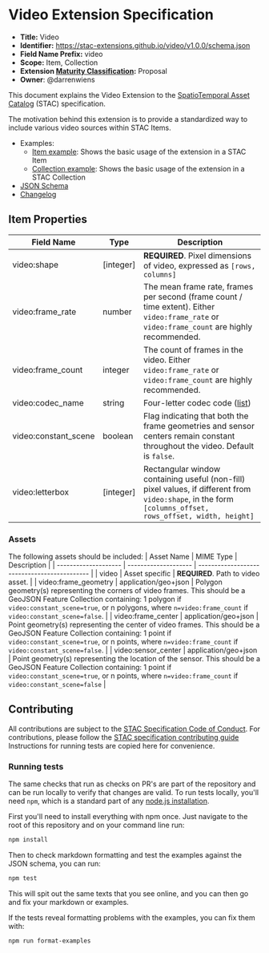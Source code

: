 # Video Extension Specification

- **Title:** Video
- **Identifier:** <https://stac-extensions.github.io/video/v1.0.0/schema.json>
- **Field Name Prefix:** video
- **Scope:** Item, Collection
- **Extension [Maturity Classification](https://github.com/radiantearth/stac-spec/tree/master/extensions/README.md#extension-maturity):** Proposal
- **Owner**: @darrenwiens

This document explains the Video Extension to the [SpatioTemporal Asset Catalog](https://github.com/radiantearth/stac-spec) (STAC) specification.

The motivation behind this extension is to provide a standardized way to include various video sources within STAC Items.

- Examples:
  - [Item example](examples/item.json): Shows the basic usage of the extension in a STAC Item
  - [Collection example](examples/collection.json): Shows the basic usage of the extension in a STAC Collection
- [JSON Schema](json-schema/schema.json)
- [Changelog](./CHANGELOG.md)

## Item Properties

| Field Name           | Type       | Description                                                                                                                                               |
| -------------------- | ---------- | --------------------------------------------------------------------------------------------------------------------------------------------------------- |
| video:shape          | \[integer] | **REQUIRED**. Pixel dimensions of video, expressed as `[rows, columns]`                                                                                   |
| video:frame_rate     | number     | The mean frame rate, frames per second (frame count / time extent). Either `video:frame_rate` or `video:frame_count` are highly recommended.              |
| video:frame_count    | integer    | The count of frames in the video. Either `video:frame_rate` or `video:frame_count` are highly recommended.                                                |
| video:codec_name     | string     | Four-letter codec code ([list](https://mp4ra.org/#/codecs#))                                                                                              |
| video:constant_scene | boolean    | Flag indicating that both the frame geometries and sensor centers remain constant throughout the video. Default is `false`.                               |
| video:letterbox      | \[integer] | Rectangular window containing useful (non-fill) pixel values, if different from `video:shape`, in the form `[columns_offset, rows_offset, width, height]` |

### Assets

The following assets should be included:
| Asset Name | MIME Type | Description |
| -------------------- | -------------------- | -------------------------------------------- |
| video | Asset specific | **REQUIRED**. Path to video asset. |
| video:frame_geometry | application/geo+json | Polygon geometry(s) representing the corners of video frames. This should be a GeoJSON Feature Collection containing: 1 polygon if `video:constant_scene=true`, or n polygons, where `n=video:frame_count` if `video:constant_scene=false`. |
| video:frame_center | application/geo+json | Point geometry(s) representing the center of video frames. This should be a GeoJSON Feature Collection containing: 1 point if `video:constant_scene=true`, or n points, where `n=video:frame_count` if `video:constant_scene=false`. |
| video:sensor_center | application/geo+json | Point geometry(s) representing the location of the sensor. This should be a GeoJSON Feature Collection containing: 1 point if `video:constant_scene=true`, or n points, where `n=video:frame_count` if `video:constant_scene=false` |

## Contributing

All contributions are subject to the
[STAC Specification Code of Conduct](https://github.com/radiantearth/stac-spec/blob/master/CODE_OF_CONDUCT.md).
For contributions, please follow the
[STAC specification contributing guide](https://github.com/radiantearth/stac-spec/blob/master/CONTRIBUTING.md) Instructions
for running tests are copied here for convenience.

### Running tests

The same checks that run as checks on PR's are part of the repository and can be run locally to verify that changes are valid.
To run tests locally, you'll need `npm`, which is a standard part of any [node.js installation](https://nodejs.org/en/download/).

First you'll need to install everything with npm once. Just navigate to the root of this repository and on
your command line run:

```bash
npm install
```

Then to check markdown formatting and test the examples against the JSON schema, you can run:

```bash
npm test
```

This will spit out the same texts that you see online, and you can then go and fix your markdown or examples.

If the tests reveal formatting problems with the examples, you can fix them with:

```bash
npm run format-examples
```
